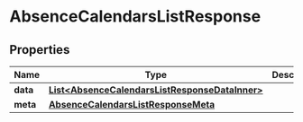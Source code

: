 

# AbsenceCalendarsListResponse


## Properties

| Name | Type | Description | Notes |
|------------ | ------------- | ------------- | -------------|
|**data** | [**List&lt;AbsenceCalendarsListResponseDataInner&gt;**](AbsenceCalendarsListResponseDataInner.md) |  |  [optional] |
|**meta** | [**AbsenceCalendarsListResponseMeta**](AbsenceCalendarsListResponseMeta.md) |  |  [optional] |



